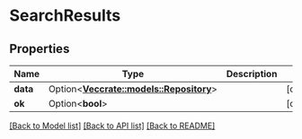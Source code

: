 # SearchResults

## Properties

Name | Type | Description | Notes
------------ | ------------- | ------------- | -------------
**data** | Option<[**Vec<crate::models::Repository>**](Repository.md)> |  | [optional]
**ok** | Option<**bool**> |  | [optional]

[[Back to Model list]](../README.md#documentation-for-models) [[Back to API list]](../README.md#documentation-for-api-endpoints) [[Back to README]](../README.md)


